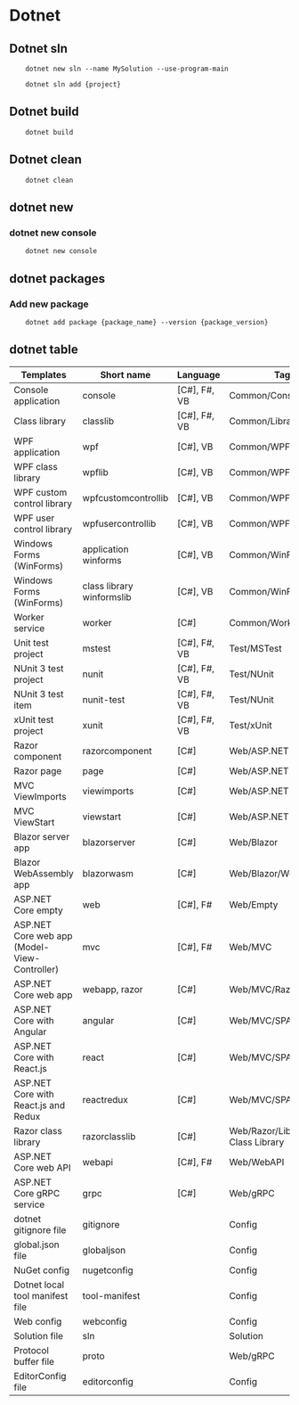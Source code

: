# Dotnet

## Dotnet sln

        dotnet new sln --name MySolution --use-program-main

        dotnet sln add {project}

## Dotnet build

        dotnet build 

## Dotnet clean

        dotnet clean

## dotnet new

### dotnet new console

        dotnet new console

## dotnet packages

### Add new package

        dotnet add package {package_name} --version {package_version}

## dotnet table

|Templates|Short name|Language|Tags|Introduced|
|---------|----------|--------|----|----------|
|Console application	|console|	[C#], F#, VB|	Common/Console|	1.0|
|Class library	|classlib	|[C#], F#, VB|	Common/Library|	1.0|
|WPF application	|wpf|	[C#], VB|	Common/WPF|	3.0 (5.0 for VB)|
|WPF class library	|wpflib|	[C#], VB|	Common/WPF|	3.0 (5.0 for VB)|
|WPF custom control library	|wpfcustomcontrollib|	[C#], VB|	Common/WPF|	3.0 (5.0 for VB)|
|WPF user control library	|wpfusercontrollib|	[C#], VB|	Common/WPF|	3.0 (5.0 for VB)|
|Windows Forms (WinForms) |application	winforms|	[C#], VB|	Common/WinForms|	3.0 (5.0 for VB)|
|Windows Forms (WinForms) |class library	winformslib|	[C#], VB|	Common/WinForms|	3.0 (5.0 for VB)|
|Worker service	|worker	|[C#]	|Common/Worker/Web	|3.0|
|Unit test project	|mstest	|[C#], F#, VB	|Test/MSTest|	1.0|
|NUnit 3 test project	|nunit|	[C#], F#, VB	|Test/NUnit	|2.1.400|
|NUnit 3 test item	|nunit-test|	[C#], F#, VB	|Test/NUnit	|2.2|
|xUnit test project	|xunit|	[C#], F#, VB	|Test/xUnit	|1.0|
|Razor component	|razorcomponent|	[C#]	|Web/ASP.NET|	3.0|
|Razor page	|page	|[C#]	|Web/ASP.NET	|2.0|
|MVC ViewImports	|viewimports|	[C#]	|Web/ASP.NET	|2.0|
|MVC ViewStart	|viewstart	|[C#]	|Web/ASP.NET|	2.0|
|Blazor server app	|blazorserver|	[C#]	|Web/Blazor|	3.0|
|Blazor WebAssembly app	|blazorwasm|	[C#]	|Web/Blazor/WebAssembly|	3.1.300|
|ASP.NET Core empty	|web|	[C#], F#	|Web/Empty|	1.0|
|ASP.NET Core web app (Model-View-Controller)	|mvc	|[C#], F#	|Web/MVC	|1.0|
|ASP.NET Core web app	|webapp, razor	|[C#]	|Web/MVC/Razor Pages	|2.2, 2.0|
|ASP.NET Core with Angular	|angular	|[C#]	|Web/MVC/SPA	|2.0|
|ASP.NET Core with React.js	|react	|[C#]	|Web/MVC/SPA	|2.0|
|ASP.NET Core with React.js and Redux	|reactredux	|[C#]	|Web/MVC/SPA	|2.0|
|Razor class library	|razorclasslib	|[C#]	|Web/Razor/Library/Razor Class Library	|2.1|
|ASP.NET Core web API	|webapi	|[C#], F#	|Web/WebAPI|	1.0|
|ASP.NET Core gRPC service	|grpc	|[C#]	|Web/gRPC|	3.0|
|dotnet gitignore file	|gitignore|		|Config|	3.0|
|global.json file	|globaljson|		|Config|	2.0|
|NuGet config	|nugetconfig|		|Config|	1.0|
|Dotnet local tool manifest file	|tool-manifest|		|Config|	3.0|
|Web config	|webconfig|		|Config|	1.0|
|Solution file	|sln|		|Solution|	1.0|
|Protocol buffer file	|proto	|	|Web/gRPC|	3.0|
|EditorConfig file	|editorconfig|		|Config|	6.0|